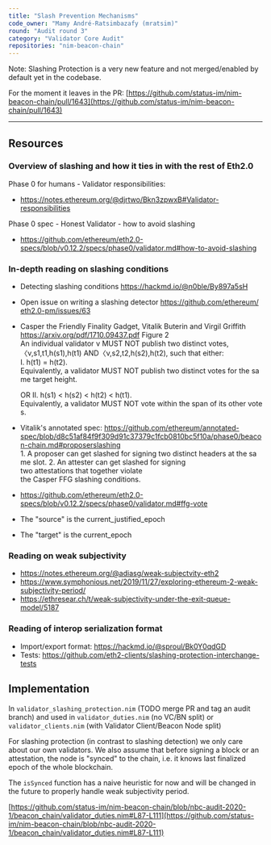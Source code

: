 ```yaml
---
title: "Slash Prevention Mechanisms"
code_owner: "Mamy André-Ratsimbazafy (mratsim)"
round: "Audit round 3"
category: "Validator Core Audit"
repositories: "nim-beacon-chain"
---
```

Note: Slashing Protection is a very new feature and not merged/enabled by default yet in the codebase.

For the moment it leaves in the PR: [https://github.com/status-im/nim-beacon-chain/pull/1643](https://github.com/status-im/nim-beacon-chain/pull/1643)

----------------------

## Resources

### Overview of slashing and how it ties in with the rest of Eth2.0

Phase 0 for humans - Validator responsibilities:

- https://notes.ethereum.org/@djrtwo/Bkn3zpwxB#Validator-responsibilities

Phase 0 spec - Honest Validator - how to avoid slashing

- https://github.com/ethereum/eth2.0-specs/blob/v0.12.2/specs/phase0/validator.md#how-to-avoid-slashing

### In-depth reading on slashing conditions

- Detecting slashing conditions https://hackmd.io/@n0ble/By897a5sH
- Open issue on writing a slashing detector https://github.com/ethereum/eth2.0-pm/issues/63
- Casper the Friendly Finality Gadget, Vitalik Buterin and Virgil Griffith
https://arxiv.org/pdf/1710.09437.pdf
Figure 2
An individual validator ν MUST NOT publish two distinct votes,〈ν,s1,t1,h(s1),h(t1) AND〈ν,s2,t2,h(s2),h(t2),
such that either:
I. h(t1) = h(t2). Equivalently, a validator MUST NOT publish two distinct votes for the same target height.

     OR
     II. h(s1) < h(s2) < h(t2) < h(t1).
     Equivalently, a validator MUST NOT vote within the span of its other votes.

- Vitalik's annotated spec: https://github.com/ethereum/annotated-spec/blob/d8c51af84f9f309d91c37379c1fcb0810bc5f10a/phase0/beacon-chain.md#proposerslashing
1. A proposer can get slashed for signing two distinct headers at the same slot.
2. An attester can get slashed for signing
two attestations that together violate the Casper FFG slashing conditions.
- https://github.com/ethereum/eth2.0-specs/blob/v0.12.2/specs/phase0/validator.md#ffg-vote
- The "source" is the current_justified_epoch
- The "target" is the current_epoch

### Reading on weak subjectivity

- https://notes.ethereum.org/@adiasg/weak-subjectvity-eth2
- https://www.symphonious.net/2019/11/27/exploring-ethereum-2-weak-subjectivity-period/
- https://ethresear.ch/t/weak-subjectivity-under-the-exit-queue-model/5187

### Reading of interop serialization format

- Import/export format: https://hackmd.io/@sproul/Bk0Y0qdGD
- Tests: https://github.com/eth2-clients/slashing-protection-interchange-tests

## Implementation

In `validator_slashing_protection.nim` (TODO merge PR and tag an audit branch)
and used in `validator_duties.nim`  (no VC/BN split) or `validator_clients.nim` (with Validator Client/Beacon Node split)

For slashing protection (in contrast to slashing detection) we only care about our own validators. We also assume that before signing a block or an attestation, the node is "synced" to the chain, i.e. it knows last finalized epoch of the whole blockchain.

The `isSynced` function has a naive heuristic for now and will be changed in the future to properly handle weak subjectivity period.

[https://github.com/status-im/nim-beacon-chain/blob/nbc-audit-2020-1/beacon_chain/validator_duties.nim#L87-L111](https://github.com/status-im/nim-beacon-chain/blob/nbc-audit-2020-1/beacon_chain/validator_duties.nim#L87-L111)
